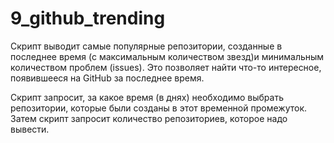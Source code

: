 # 9_github_trending

Скрипт выводит самые популярные репозитории, созданные в последнее время
(с максимальным количеством звезд)и минимальным количеством проблем (issues).
Это позволяет найти что-то интересное, появившееся на GitHub за последнее время.

Скрипт запросит, за какое время (в днях) необходимо выбрать репозитории, которые были созданы в этот временной промежуток.
Затем скрипт запросит количество репозиториев, которое надо вывести.